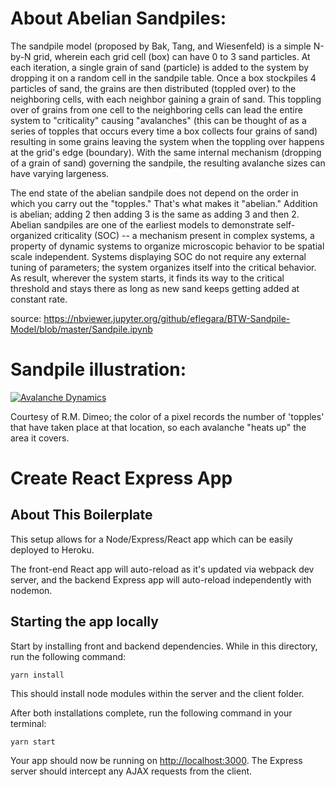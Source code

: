 # About Abelian Sandpiles:

The sandpile model (proposed by Bak, Tang, and Wiesenfeld) is a simple N-by-N grid, wherein each grid cell (box) can have 0 to 3 sand particles. At each iteration, a single grain of sand (particle) is added to the system by dropping it on a random cell in the sandpile table. Once a box stockpiles 4 particles of sand, the grains are then distributed (toppled over) to the neighboring cells, with each neighbor gaining a grain of sand. This toppling over of grains from one cell to the neighboring cells can lead the entire system to "criticality" causing "avalanches" (this can be thought of as a series of topples that occurs every time a box collects four grains of sand) resulting in some grains leaving the system when the toppling over happens at the grid's edge (boundary). With the same internal mechanism (dropping of a grain of sand) governing the sandpile, the resulting avalanche sizes can have varying largeness.

The end state of the abelian sandpile does not depend on the order in which you carry out the "topples."  That's what makes it "abelian."  Addition is abelian; adding 2 then adding 3 is the same as adding 3 and then 2.  Abelian sandpiles are one of the earliest models to demonstrate self-organized criticality (SOC) -- a mechanism present in complex systems, a property of dynamic systems to organize microscopic behavior to be spatial scale independent. Systems displaying SOC do not require any external tuning of parameters; the system organizes itself into the critical behavior.  As result, wherever the system starts, it finds its way to the critical threshold and stays there as long as new sand keeps getting added at constant rate.

source: https://nbviewer.jupyter.org/github/eflegara/BTW-Sandpile-Model/blob/master/Sandpile.ipynb

# Sandpile illustration:

[![Avalanche Dynamics](https://img.youtube.com/vi/zHoiZtyA82E/0.jpg)](https://www.youtube.com/watch?v=zHoiZtyA82E)

Courtesy of R.M. Dimeo; the color of a pixel records the number of 'topples' that have taken place at that location, so each avalanche "heats up" the area it covers.

# Create React Express App

## About This Boilerplate

This setup allows for a Node/Express/React app which can be easily deployed to Heroku.

The front-end React app will auto-reload as it's updated via webpack dev server, and the backend Express app will auto-reload independently with nodemon.

## Starting the app locally

Start by installing front and backend dependencies. While in this directory, run the following command:

```
yarn install
```

This should install node modules within the server and the client folder.

After both installations complete, run the following command in your terminal:

```
yarn start
```

Your app should now be running on <http://localhost:3000>. The Express server should intercept any AJAX requests from the client.
